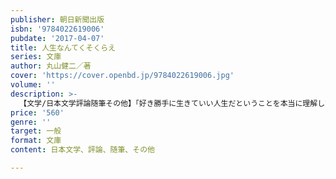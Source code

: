```yaml
---
publisher: 朝日新聞出版
isbn: '9784022619006'
pubdate: '2017-04-07'
title: 人生なんてくそくらえ
series: 文庫
author: 丸山健二／著
cover: 'https://cover.openbd.jp/9784022619006.jpg'
volume: ''
description: >-
  【文学/日本文学評論随筆その他】「好き勝手に生きていい人生だということを本当に理解しているのか」──仕事、親、学歴、国家、宗教、恋愛、死について真っ向から挑んだ孤高の作家の人生論。「やりきれない世」で生き抜く力を与えてくれる、丸山流儀の決定版。
price: '560'
genre: ''
target: 一般
format: 文庫
content: 日本文学、評論、随筆、その他

---
```

